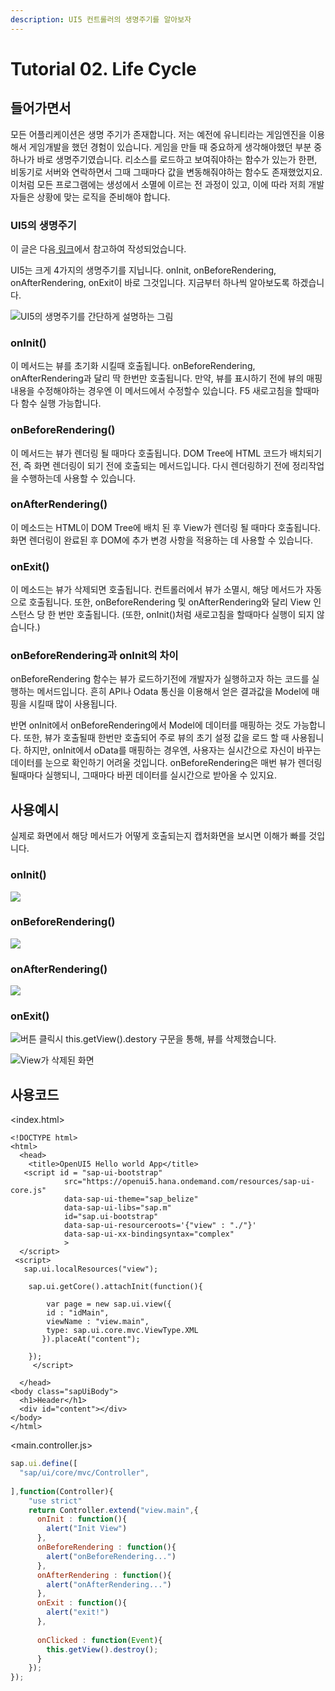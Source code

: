 ```yaml
---
description: UI5 컨트롤러의 생명주기를 알아보자
---
```


# Tutorial 02. Life Cycle

## 들어가면서

모든 어플리케이션은 생명 주기가 존재합니다. 저는 예전에 유니티라는 게임엔진을 이용해서 게임개발을 했던 경험이 있습니다. 게임을 만들 때 중요하게 생각해야했던 부분 중 하나가 바로 생명주기였습니다. 리소스를 로드하고 보여줘야하는 함수가 있는가 한편, 비동기로 서버와 연락하면서 그때 그때마다 값을 변동해줘야하는 함수도 존재했었지요. 이처럼 모든 프로그램에는 생성에서 소멸에 이르는 전 과정이 있고, 이에 따라 저희 개발자들은 상황에 맞는 로직을 준비해야 합니다. 

### UI5의 생명주기

이 글은 다음[ 링크](https://blogs.sap.com/2018/11/12/sapui5-controller-lifecycle-methods-explained/)에서 참고하여 작성되었습니다.

UI5는 크게 4가지의 생명주기를 지닙니다. onInit, onBeforeRendering, onAfterRendering, onExit이 바로 그것입니다. 지금부터 하나씩 알아보도록 하겠습니다. 

![UI5&#xC758; &#xC0DD;&#xBA85;&#xC8FC;&#xAE30;&#xB97C; &#xAC04;&#xB2E8;&#xD558;&#xAC8C; &#xC124;&#xBA85;&#xD558;&#xB294; &#xADF8;&#xB9BC;](../../.gitbook/assets/image%20%285%29.png)

### onInit\(\)

이 메서드는 뷰를 초기화 시킬때 호출됩니다. onBeforeRendering, onAfterRendering과 달리 딱 한번만 호출됩니다. 만약, 뷰를 표시하기 전에 뷰의 매핑 내용을 수정해야하는 경우엔 이 메서드에서 수정할수 있습니다. F5 새로고침을 할때마다 함수 실행 가능합니다.

### onBeforeRendering\(\)

이 메서드는 뷰가 렌더링 될 때마다 호출됩니다. DOM Tree에 HTML 코드가 배치되기 전, 즉 화면 렌더링이 되기 전에 호출되는 메서드입니다. 다시 렌더링하기 전에 정리작업을 수행하는데 사용할 수 있습니다.

### onAfterRendering\(\)

이 메소드는 HTML이 DOM Tree에 배치 된 후 View가 렌더링 될 때마다 호출됩니다. 화면 렌더링이 완료된 후 DOM에 추가 변경 사항을 적용하는 데 사용할 수 있습니다.

### onExit\(\)

이 메소드는 뷰가 삭제되면 호출됩니다. 컨트롤러에서 뷰가 소멸시, 해당 메서드가 자동으로 호출됩니다. 또한, onBeforeRendering 및 onAfterRendering와 달리 View 인스턴스 당 한 번만 호출됩니다. \(또한, onInit\(\)처럼  새로고침을 할때마다 실행이 되지 않습니다.\)



### onBeforeRendering과 onInit의 차이

onBeforeRendering 함수는 뷰가 로드하기전에 개발자가 실행하고자 하는 코드를 실행하는 메서드입니다. 흔히 API나 Odata 통신을 이용해서 얻은 결과값을 Model에 매핑을 시킬때 많이 사용됩니다.

반면 onInit에서 onBeforeRendering에서 Model에 데이터를 매핑하는 것도 가능합니다. 또한, 뷰가 호출될때 한번만 호출되어 주로 뷰의 초기 설정 값을 로드 할 때 사용됩니다. 하지만, onInit에서 oData를 매핑하는 경우엔, 사용자는 실시간으로 자신이 바꾸는 데이터를 눈으로 확인하기 어려울 것입니다. onBeforeRendering은 매번 뷰가 렌더링될때마다 실행되니, 그때마다 바뀐 데이터를 실시간으로 받아올 수 있지요. 

## 사용예시

실제로 화면에서 해당 메서드가 어떻게 호출되는지 캡처화면을 보시면 이해가 빠를 것입니다.

### onInit\(\)

![](../../.gitbook/assets/img_8f5930af49c6-1.jpeg)

### onBeforeRendering\(\)

![](../../.gitbook/assets/img_a9d5cefbbcf0-1.jpeg)

### onAfterRendering\(\)

![](../../.gitbook/assets/img_4f29ed731de7-1.jpeg)

### onExit\(\)

![&#xBC84;&#xD2BC; &#xD074;&#xB9AD;&#xC2DC; this.getView\(\).destory &#xAD6C;&#xBB38;&#xC744; &#xD1B5;&#xD574;, &#xBDF0;&#xB97C; &#xC0AD;&#xC81C;&#xD588;&#xC2B5;&#xB2C8;&#xB2E4;.](../../.gitbook/assets/img_f2e7b00ad4e6-1-2.jpeg)

![View&#xAC00; &#xC0AD;&#xC81C;&#xB41C; &#xD654;&#xBA74;](../../.gitbook/assets/img_7a596c789002-1.jpeg)

## 사용코드

&lt;index.html&gt;

```markup
<!DOCTYPE html>
<html>
  <head>
    <title>OpenUI5 Hello world App</title>
   <script id = "sap-ui-bootstrap"
            src="https://openui5.hana.ondemand.com/resources/sap-ui-core.js"
            data-sap-ui-theme="sap_belize"
            data-sap-ui-libs="sap.m"
            id="sap.ui-bootstrap"
            data-sap-ui-resourceroots='{"view" : "./"}'
            data-sap-ui-xx-bindingsyntax="complex"
            >
  </script>
 <script>
   sap.ui.localResources("view");
   
    sap.ui.getCore().attachInit(function(){
      
        var page = new sap.ui.view({
        id : "idMain",
        viewName : "view.main",
        type: sap.ui.core.mvc.ViewType.XML
       }).placeAt("content");
    
    });
     </script>
 
  </head>
<body class="sapUiBody">
  <h1>Header</h1>
  <div id="content"></div>  
</body>
</html>
```

&lt;main.controller.js&gt;

```javascript
sap.ui.define([
  "sap/ui/core/mvc/Controller",
    
],function(Controller){
    "use strict"
    return Controller.extend("view.main",{
      onInit : function(){
        alert("Init View")
      },
      onBeforeRendering : function(){
        alert("onBeforeRendering...")
      },
      onAfterRendering : function(){
        alert("onAfterRendering...")
      },
      onExit : function(){
        alert("exit!")
      },
      
      onClicked : function(Event){
        this.getView().destroy();
      }
    });
});

```



